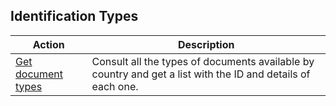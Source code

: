 ## Identification Types

|Action|Description|
|---|---|
|[Get document types](https://www.mercadopago[FAKER][URL][DOMAIN]/developers/en/reference/identification_types/_identification_types/get)|Consult all the types of documents available by country and get a list with the ID and details of each one.|
